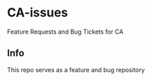 # CA-issues
Feature Requests and Bug Tickets for CA

## Info
This repo serves as a feature and bug repository
